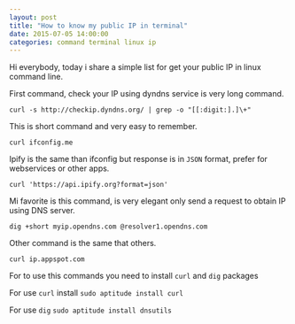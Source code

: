 ```yaml
---
layout: post
title: "How to know my public IP in terminal"
date: 2015-07-05 14:00:00
categories: command terminal linux ip
---
```

Hi everybody, today i share a simple list for get your public IP in linux command line.

First command, check your IP using dyndns service is very long command.
```
curl -s http://checkip.dyndns.org/ | grep -o "[[:digit:].]\+"
```

This is short command and very easy to remember.
```
curl ifconfig.me
```

Ipify is the same than ifconfig but response is in ```JSON``` format, prefer for webservices or other apps.
```
curl 'https://api.ipify.org?format=json'
```

Mi favorite is this command, is very elegant only send a request to obtain IP using DNS server.
```
dig +short myip.opendns.com @resolver1.opendns.com
```

Other command is the same that others.
```
curl ip.appspot.com
```

For to use this commands you need to install ```curl``` and ```dig``` packages

For use ```curl``` install ```sudo aptitude install curl```

For use ```dig```  ```sudo aptitude install dnsutils```
